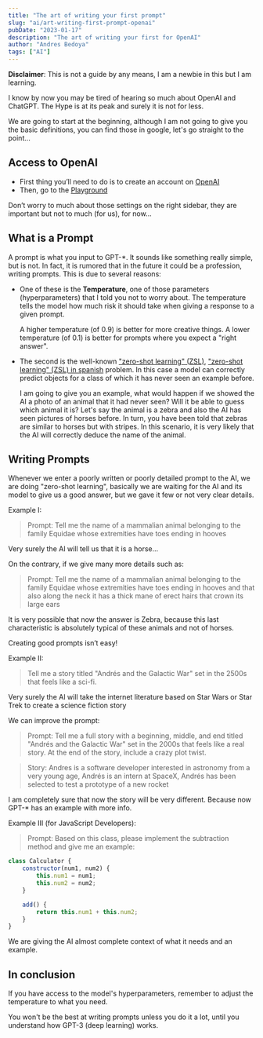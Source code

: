 ```yaml
---
title: "The art of writing your first prompt"
slug: "ai/art-writing-first-prompt-openai"
pubDate: "2023-01-17"
description: "The art of writing your first for OpenAI"
author: "Andres Bedoya"
tags: ["AI"]
---
```


**Disclaimer**: This is not a guide by any means, I am a newbie in this but I am learning.

I know by now you may be tired of hearing so much about OpenAI and ChatGPT. The Hype is at its peak and surely it is not for less.

We are going to start at the beginning, although I am not going to give you the basic definitions, you can find those in google, let's go straight to the point...

## Access to OpenAI
- First thing you’ll need to do is to create an account on <a class="hover:no-underline text-blue underline" href="https://beta.openai.com/" target="_blank" rel="noopener noreferrer">OpenAI</a>
- Then, go to the <a class="hover:no-underline text-blue underline" href="https://beta.openai.com/playground" target="_blank" rel="noopener noreferrer">Playground</a>

Don’t worry to much about those settings on the right sidebar, they are important but not to much (for us), for now...

## What is a Prompt
A prompt is what you input to GPT-*. It sounds like something really simple, but is not. In fact, it is rumored that in the future it could be a profession, writing prompts. This is due to several reasons:

- One of these is the **Temperature**, one of those parameters (hyperparameters) that I told you not to worry about. The temperature tells the model how much risk it should take when giving a response to a given prompt.

    A higher temperature (of 0.9) is better for more creative things. A lower temperature (of 0.1) is better for prompts where you expect a "right answer".
- The second is the well-known  <a class="hover:no-underline text-blue underline" href="https://towardsdatascience.com/understanding-zero-shot-learning-making-ml-more-human-4653ac35ccab" target="_blank" rel="noopener noreferrer">"zero-shot learning" (ZSL)</a>, <a class="hover:no-underline text-blue underline" href="https://medium.com/idatha-enterprise-experience-academic-s/hablemos-de-zero-shot-learning-db52bd558e7" target="_blank" rel="noopener noreferrer">"zero-shot learning" (ZSL) in spanish</a> problem. In this case a model can correctly predict objects for a class of which it has never seen an example before.

    I am going to give you an example, what would happen if we showed the AI a photo of an animal that it had never seen? Will it be able to guess which animal it is? Let's say the animal is a zebra and also the AI has seen pictures of horses before. In turn, you have been told that zebras are similar to horses but with stripes. In this scenario, it is very likely that the AI will correctly deduce the name of the animal.

## Writing Prompts
Whenever we enter a poorly written or poorly detailed prompt to the AI, we are doing "zero-shot learning", basically we are waiting for the AI and its model to give us a good answer, but we gave it few or not very clear details.

Example I:
> Prompt: Tell me the name of a mammalian animal belonging to the family Equidae whose extremities have toes ending in hooves

Very surely the AI will tell us that it is a horse...

On the contrary, if we give many more details such as:
> Prompt: Tell me the name of a mammalian animal belonging to the family Equidae whose extremities have toes ending in hooves and that also along the neck it has a thick mane of erect hairs that crown its large ears

It is very possible that now the answer is Zebra, because this last characteristic is absolutely typical of these animals and not of horses.

Creating good prompts isn’t easy!

Example II:
> Tell me a story titled "Andrés and the Galactic War" set in the 2500s that feels like a sci-fi.

Very surely the AI will take the internet literature based on Star Wars or Star Trek to create a science fiction story

We can improve the prompt:

> Prompt: Tell me a full story with a beginning, middle, and end titled "Andrés and the Galactic War" set in the 2000s that feels like a real story. At the end of the story, include a crazy plot twist.

> Story: Andres is a software developer interested in astronomy from a very young age, Andrés is an intern at SpaceX, Andrés has been selected to test a prototype of a new rocket

I am completely sure that now the story will be very different. Because now GPT-* has an example with more info.

Example III (for JavaScript Developers):
> Prompt: Based on this class, please implement the subtraction method and give me an example:
```js
class Calculator {
    constructor(num1, num2) {
        this.num1 = num1;
        this.num2 = num2;
    }

    add() {
        return this.num1 + this.num2;
    }
}
```
We are giving the AI almost complete context of what it needs and an example.

## In conclusion
If you have access to the model's hyperparameters, remember to adjust the temperature to what you need.

You won't be the best at writing prompts unless you do it a lot, until you understand how GPT-3 (deep learning) works.

